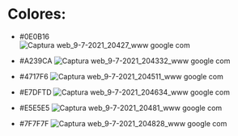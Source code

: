 # Colores: 
 * #0E0B16   
 ![Captura web_9-7-2021_20427_www google com](https://user-images.githubusercontent.com/70907846/125145031-42aad280-e0f6-11eb-82f1-793e82385fcf.jpeg)
 * #A239CA
 ![Captura web_9-7-2021_204332_www google com](https://user-images.githubusercontent.com/70907846/125145071-62da9180-e0f6-11eb-8fee-93f81a13229f.jpeg)
 
 * #4717F6
 ![Captura web_9-7-2021_204511_www google com](https://user-images.githubusercontent.com/70907846/125145117-93223000-e0f6-11eb-96ad-4fcc38666cc0.jpeg)

 * #E7DFTD
 ![Captura web_9-7-2021_204634_www google com](https://user-images.githubusercontent.com/70907846/125145189-c49afb80-e0f6-11eb-9964-168029e9c842.jpeg)

 * #E5E5E5
 ![Captura web_9-7-2021_20481_www google com](https://user-images.githubusercontent.com/70907846/125145257-f6ac5d80-e0f6-11eb-8e10-fe68efd18cf7.jpeg)

 * #7F7F7F
 ![Captura web_9-7-2021_204828_www google com](https://user-images.githubusercontent.com/70907846/125145281-088e0080-e0f7-11eb-9344-23828de16d31.jpeg)


